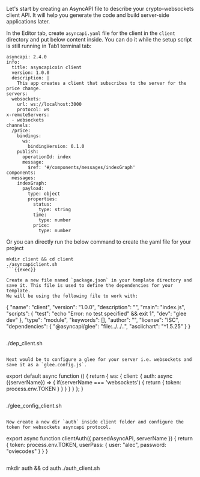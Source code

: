 Let's start by creating an AsyncAPI file to describe your crypto-websockets client API. It will help you generate the code and build server-side applications later.

In the Editor tab, create `asyncapi.yaml` file for the client in the `client` directory and put below content inside. You can do it while the setup script is still running in Tab1 terminal tab:

```
asyncapi: 2.4.0
info: 
  title: asyncapicoin client
  version: 1.0.0
  description: |
    This app creates a client that subscribes to the server for the price change.
servers:
  websockets:
    url: ws://localhost:3000
    protocol: ws
x-remoteServers:
  - websockets
channels:
  /price:
    bindings:
      ws:
        bindingVersion: 0.1.0
    publish:
      operationId: index
      message:
        $ref: '#/components/messages/indexGraph'
components:
  messages:
    indexGraph:
      payload:
        type: object
        properties:
          status:
            type: string
          time:
            type: number
          price:
            type: number
```

Or you can directly run the below command to create the yaml file for your project

```
mkdir client && cd client
./asyncapiclient.sh
```{{exec}}

Create a new file named `package.json` in your template directory and save it. This file is used to define the dependencies for your template.
We will be using the following file to work with:

```
{
  "name": "client",
  "version": "1.0.0",
  "description": "",
  "main": "index.js",
  "scripts": {
    "test": "echo \"Error: no test specified\" && exit 1",
    "dev": "glee dev"
  },
  "type": "module",
  "keywords": [],
  "author": "",
  "license": "ISC",
  "dependencies": {
    "@asyncapi/glee": "file:../../..",
    "asciichart": "^1.5.25"
  }
}
```

```
./dep_client.sh
```{{exec}

Next would be to configure a glee for your server i.e. websockets and save it as a `glee.config.js`.

```
export default async function () {
  return {
    ws: {
      client: {
        auth: async ({serverName}) => {
          if(serverName === 'websockets') {
            return {
              token: process.env.TOKEN
            }
          }
        }
      }
    }
  };
}
```

```
./glee_config_client.sh
```{{exec}

Now create a new dir `auth` inside client folder and configure the token for websockets asyncapi protocol. 

```
export async function clientAuth({ parsedAsyncAPI, serverName }) {
    return {
      token: process.env.TOKEN,
      userPass: {
        user: "alec", password: "oviecodes"
      }
    }
}
```

```
mkdir auth && cd auth
./auth_client.sh
```{{exec}
